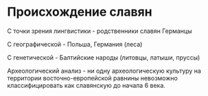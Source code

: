 # Происхождение славян

С точки зрения лингвистики - родственники славян Германцы

С географической - Польша, Германия (леса)

С генетической - Балтийские народы (литовцы, латыши, пруссы)

Археологический анализ - ни одну археологическую культуру на территории восточно-европейской равнины невозможно классифицировать как славянскую до начала 6 века.


